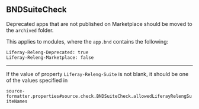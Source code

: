 ## BNDSuiteCheck

Deprecated apps that are not published on Marketplace should be moved to the
`archived` folder.

This applies to modules, where the `app.bnd` contains the following:

```
Liferay-Releng-Deprecated: true
Liferay-Releng-Marketplace: false
```

---

If the value of property `Liferay-Releng-Suite` is not blank, it should be one
of the values specified in

`source-formatter.properties#source.check.BNDSuiteCheck.allowedLiferayRelengSuiteNames`